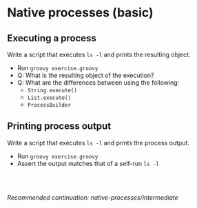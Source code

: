 # Native processes (basic)

## Executing a process

Write a script that executes `ls -l` and prints the resulting object.

- Run `groovy exercise.groovy`
- Q: What is the resulting object of the execution?
- Q: What are the differences between using the following:
    - `String.execute()`
    - `List.execute()`
    - `ProcessBuilder`

## Printing process output

Write a script that executes `ls -l` and prints the process output.

- Run `groovy exercise.groovy`
- Assert the output matches that of a self-run `ls -l`

<br>
<br>

_Recommended continuation: *native-processes/intermediate*_
